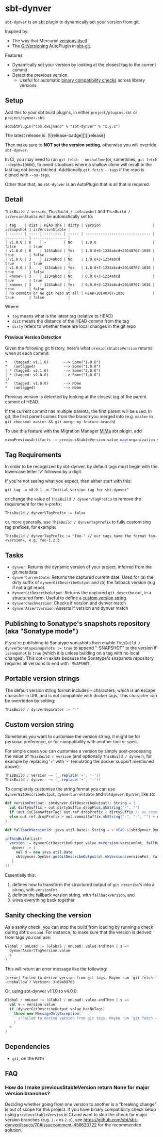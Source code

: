# sbt-dynver

`sbt-dynver` is an [sbt](http://www.scala-sbt.org/) plugin to dynamically set your version from git.

Inspired by:
* The way that Mercurial [versions itself](https://selenic.com/hg/file/3.9.1/setup.py#l179)
* The [GitVersioning][] AutoPlugin in [sbt-git][].

Features:
* Dynamically set your version by looking at the closest tag to the current commit
* Detect the previous version
    * Useful for automatic [binary compatibility checks](https://github.com/lightbend/migration-manager) across library versions

[sbt-git]: https://github.com/sbt/sbt-git
[GitVersioning]: https://github.com/sbt/sbt-git/blob/v0.8.5/src/main/scala/com/typesafe/sbt/SbtGit.scala#L266-L270

## Setup

Add this to your sbt build plugins, in either `project/plugins.sbt` or `project/dynver.sbt`:

    addSbtPlugin("com.dwijnand" % "sbt-dynver" % "x.y.z")

The latest release is: [![release-badge][]][release]

Then make sure to **NOT set the version setting**, otherwise you will override `sbt-dynver`.

In CI, you may need to run `git fetch --unshallow` (or, sometimes, `git fetch --depth=10000`), to avoid
situations where a shallow clone will result in the last tag not being fetched.  Additionally `git fetch --tags`
if the repo is cloned with `--no-tags`.

Other than that, as `sbt-dynver` is an AutoPlugin that is all that is required.

## Detail

`ThisBuild / version`, `ThisBuild / isSnapshot` and `ThisBuild / isVersionStable` will be automatically set to:

```
| tag    | dist | HEAD sha | dirty | version                        | isSnapshot | isVersionStable |
| ------ | ---- | -------- | ----- | ------------------------------ | ---------- | --------------- |
| v1.0.0 | 0    | -        | No    | 1.0.0                          | false      | true            |
| v1.0.0 | 0    | 1234abcd | Yes   | 1.0.0+0-1234abcd+20140707-1030 | true       | false           |
| v1.0.0 | 3    | 1234abcd | No    | 1.0.0+3-1234abcd               | true       | true            |
| v1.0.0 | 3    | 1234abcd | Yes   | 1.0.0+3-1234abcd+20140707-1030 | true       | false           |
| <none> | 3    | 1234abcd | No    | 0.0.0+3-1234abcd               | true       | true            |
| <none> | 3    | 1234abcd | Yes   | 0.0.0+3-1234abcd+20140707-1030 | true       | false           |
| no commits or no git repo at all | HEAD+20140707-1030             | true       | false           |
```

Where:
* `tag` means what is the latest tag (relative to HEAD)
* `dist` means the distance of the HEAD commit from the tag
* `dirty` refers to whether there are local changes in the git repo

#### Previous Version Detection

Given the following git history, here's what `previousStableVersion` returns when at each commit:

```
*   (tagged: v1.1.0)       --> Some("1.0.0")
*   (untagged)             --> Some("1.0.0")
| * (tagged: v2.1.0)       --> Some("2.0.0")
| * (tagged: v2.0.0)       --> Some("1.0.0")
|/
*   (tagged: v1.0.0)       --> None
*   (untagged)             --> None
```

Previous version is detected by looking at the closest tag of the parent commit of HEAD.

If the current commit has multiple parents, the first parent will be used. In git, the first parent
comes from the branch you merged into (e.g. `master` in `git checkout master && git merge my-feature-branch`)

To use this feature with the Migration Manager [MiMa](https://github.com/lightbend/migration-manager) sbt plugin, add

```scala
mimaPreviousArtifacts := previousStableVersion.value.map(organization.value %% moduleName.value % _).toSet
```

## Tag Requirements

In order to be recognized by sbt-dynver, by default tags must begin with the lowercase letter 'v' followed by a digit.

If you're not seeing what you expect, then either start with this:

    git tag -a v0.0.1 -m "Initial version tag for sbt-dynver"

or change the value of `ThisBuild / dynverVTagPrefix` to remove the requirement for the v-prefix:

    ThisBuild / dynverVTagPrefix := false

or, more generally, use `ThisBuild / dynverTagPrefix` to fully customising tag prefixes, for example:

    ThisBuild / dynverTagPrefix := "foo-" // our tags have the format foo-<version>, e.g. foo-1.2.3

## Tasks

* `dynver`: Returns the dynamic version of your project, inferred from the git metadata
* `dynverCurrentDate`: Returns the captured current date. Used for (a) the dirty suffix of `dynverGitDescribeOutput` and (b) the fallback version (e.g if not a git repo).
* `dynverGitDescribeOutput`: Returns the captured `git describe` out, in a structured form. Useful to define a [custom version string](#custom-version-string).
* `dynverCheckVersion`: Checks if version and dynver match
* `dynverAssertVersion`: Asserts if version and dynver match

## Publishing to Sonatype's snapshots repository (aka "Sonatype mode")

If you're publishing to Sonatype sonashots then enable `ThisBuild / dynverSonatypeSnapshots := true` to append
"-SNAPSHOT" to the version if `isSnapshot` is `true` (which it is unless building on a tag with no local
changes).  This opt-in exists because the Sonatype's snapshots repository requires all versions to end with
`-SNAPSHOT`.

## Portable version strings

The default version string format includes `+` characters, which is an escape character in URL and is not compatible with docker tags.
This character can be overridden by setting:

```scala
ThisBuild / dynverSeparator := "-"
```

## Custom version string

Sometimes you want to customise the version string. It might be for personal preference, or for compatibility with another tool or spec.

For simple cases you can customise a version by simply post-processing the value of `ThisBuild / version` (and optionally `ThisBuild / dynver`), for example by replacing '+' with '-' (emulating the docker support mentioned above):

```scala
ThisBuild / version ~= (_.replace('+', '-'))
ThisBuild / dynver  ~= (_.replace('+', '-'))
```

To completely customise the string format you can use `dynverGitDescribeOutput`, `dynverCurrentDate` and `sbtdynver.DynVer`, like so:

```scala
def versionFmt(out: sbtdynver.GitDescribeOutput): String = {
  val dirtySuffix = out.dirtySuffix.dropPlus.mkString("-", "")
  if (out.isCleanAfterTag) out.ref.dropPrefix + dirtySuffix // no commit info if clean after tag
  else out.ref.dropPrefix + out.commitSuffix.mkString("-", "-", "") + dirtySuffix
}

def fallbackVersion(d: java.util.Date): String = s"HEAD-${sbtdynver.DynVer timestamp d}"

inThisBuild(List(
  version := dynverGitDescribeOutput.value.mkVersion(versionFmt, fallbackVersion(dynverCurrentDate.value)),
   dynver := {
     val d = new java.util.Date
     sbtdynver.DynVer.getGitDescribeOutput(d).mkVersion(versionFmt, fallbackVersion(d))
   }
))
```

Essentially this:

1. defines how to transform the structured output of `git describe`'s into a string, with `versionFmt`
2. defines the fallback version string, with `fallbackVersion`, and
3. wires everything back together

## Sanity checking the version

As a sanity check, you can stop the build from loading by running a check during sbt's `onLoad`.
For instance, to make sure that the version is derived from tags you can use:

```scala
Global / onLoad := (Global / onLoad).value.andThen { s =>
  dynverAssertTagVersion.value
  s
}
```

This will return an error message like the following:

```
[error] Failed to derive version from git tags. Maybe run `git fetch --unshallow`? Version: 3-d9489763
```

Or, using sbt-dynver v1.1.0 to v4.0.0:

```scala
Global / onLoad := (Global / onLoad).value.andThen { s =>
  val v = version.value
  if (dynverGitDescribeOutput.value.hasNoTags)
    throw new MessageOnlyException(
      s"Failed to derive version from git tags. Maybe run `git fetch --unshallow`? Version: $v"
    )
  s
}
```


## Dependencies

* `git`, on the `PATH`

## FAQ

### How do I make previousStableVersion return None for major version branches?

Deciding whether going from one version to another is a "breaking change" is out of scope for this project.
If you have binary compatibility check setup using `previousStableVersion` in CI
and want to skip the check for major version branches (e.g. `1.x` vs `2.x`), see https://github.com/sbt/sbt-dynver/issues/70#issuecomment-458620722
for the recommended solution.

